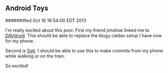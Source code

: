 Android Toys
------------
######Wed Oct 16 16:54:00 EDT 2013

I'm really excited about this post. First my friend jimshoe linked me to [DAVdroid](https://f-droid.org/app/at.bitfire.davdroid). This should be able to replace the klugy caldav setup I have now for my phone. 

Second is [Sgit](https://play.google.com/store/apps/details?id=me.sheimi.sgit). I should be able to use this to make commits from my phone while walking or on the train.

So excited! 
